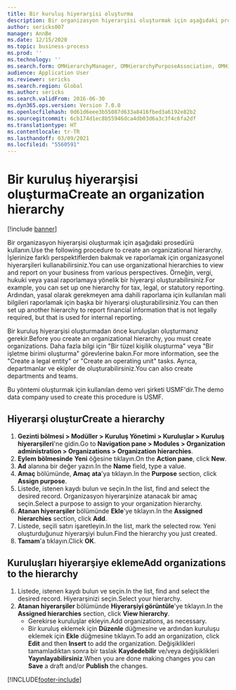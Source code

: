 ```yaml
---
title: Bir kuruluş hiyerarşisi oluşturma
description: Bir organizasyon hiyerarşisi oluşturmak için aşağıdaki prosedürü kullanın.
author: sericks007
manager: AnnBe
ms.date: 12/15/2020
ms.topic: business-process
ms.prod: ''
ms.technology: ''
ms.search.form: OMHierarchyManager, OMHierarchyPurposeAssociation, OMHierarchySelection, HierarchyDesigner
audience: Application User
ms.reviewer: sericks
ms.search.region: Global
ms.author: sericks
ms.search.validFrom: 2016-06-30
ms.dyn365.ops.version: Version 7.0.0
ms.openlocfilehash: 0d61d6eee3b55087d633a8416fbed3a6192e82b2
ms.sourcegitcommit: 6cb174d1ec8b55946dca4db03d6a3c3f4c6fa2df
ms.translationtype: HT
ms.contentlocale: tr-TR
ms.lasthandoff: 03/09/2021
ms.locfileid: "5560591"
---
```

# <a name="create-an-organization-hierarchy"></a><span data-ttu-id="65e3a-103">Bir kuruluş hiyerarşisi oluşturma</span><span class="sxs-lookup"><span data-stu-id="65e3a-103">Create an organization hierarchy</span></span>

[!include [banner](../../includes/banner.md)]

<span data-ttu-id="65e3a-104">Bir organizasyon hiyerarşisi oluşturmak için aşağıdaki prosedürü kullanın.</span><span class="sxs-lookup"><span data-stu-id="65e3a-104">Use the following procedure to create an organizational hierarchy.</span></span> <span data-ttu-id="65e3a-105">İşlerinize farklı perspektiflerden bakmak ve raporlamak için organizasyonel hiyerarşileri kullanabilirsiniz.</span><span class="sxs-lookup"><span data-stu-id="65e3a-105">You can use organizational hierarchies to view and report on your business from various perspectives.</span></span> <span data-ttu-id="65e3a-106">Örneğin, vergi, hukuki veya yasal raporlamaya yönelik bir hiyerarşi oluşturabilirsiniz.</span><span class="sxs-lookup"><span data-stu-id="65e3a-106">For example, you can set up one hierarchy for tax, legal, or statutory reporting.</span></span> <span data-ttu-id="65e3a-107">Ardından, yasal olarak gerekmeyen ama dahili raporlama için kullanılan mali bilgileri raporlamak için başka bir hiyerarşi oluşturabilirsiniz.</span><span class="sxs-lookup"><span data-stu-id="65e3a-107">You can then set up another hierarchy to report financial information that is not legally required, but that is used for internal reporting.</span></span> 

<span data-ttu-id="65e3a-108">Bir kuruluş hiyerarşisi oluşturmadan önce kuruluşları oluşturmanız gerekir.</span><span class="sxs-lookup"><span data-stu-id="65e3a-108">Before you create an organizational hierarchy, you must create organizations.</span></span> <span data-ttu-id="65e3a-109">Daha fazla bilgi için "Bir tüzel kişilik oluşturma" veya "Bir işletme birimi oluşturma" görevlerine bakın.</span><span class="sxs-lookup"><span data-stu-id="65e3a-109">For more information, see the "Create a legal entity" or "Create an operating unit" tasks.</span></span> <span data-ttu-id="65e3a-110">Ayrıca, departmanlar ve ekipler de oluşturabilirsiniz.</span><span class="sxs-lookup"><span data-stu-id="65e3a-110">You can also create departments and teams.</span></span> 

<span data-ttu-id="65e3a-111">Bu yöntemi oluşturmak için kullanılan demo veri şirketi USMF'dir.</span><span class="sxs-lookup"><span data-stu-id="65e3a-111">The demo data company used to create this procedure is USMF.</span></span>

## <a name="create-a-hierarchy"></a><span data-ttu-id="65e3a-112">Hiyerarşi oluştur</span><span class="sxs-lookup"><span data-stu-id="65e3a-112">Create a hierarchy</span></span>
1. <span data-ttu-id="65e3a-113">**Gezinti bölmesi > Modüller > Kuruluş Yönetimi > Kuruluşlar > Kuruluş hiyerarşileri**'ne gidin.</span><span class="sxs-lookup"><span data-stu-id="65e3a-113">Go to **Navigation pane > Modules > Organization administration > Organizations > Organization hierarchies**.</span></span>
2. <span data-ttu-id="65e3a-114">**Eylem bölmesinde** **Yeni** öğesine tıklayın.</span><span class="sxs-lookup"><span data-stu-id="65e3a-114">On the **Action pane**, click **New**.</span></span>
3. <span data-ttu-id="65e3a-115">**Ad** alanına bir değer yazın.</span><span class="sxs-lookup"><span data-stu-id="65e3a-115">In the **Name** field, type a value.</span></span>
4. <span data-ttu-id="65e3a-116">**Amaç** bölümünde, **Amaç ata**'ya tıklayın.</span><span class="sxs-lookup"><span data-stu-id="65e3a-116">In the **Purpose** section, click **Assign purpose**.</span></span>
5. <span data-ttu-id="65e3a-117">Listede, istenen kaydı bulun ve seçin.</span><span class="sxs-lookup"><span data-stu-id="65e3a-117">In the list, find and select the desired record.</span></span> <span data-ttu-id="65e3a-118">Organizasyon hiyerarşinize atanacak bir amaç seçin.</span><span class="sxs-lookup"><span data-stu-id="65e3a-118">Select a purpose to assign to your organization hierarchy.</span></span>  
6. <span data-ttu-id="65e3a-119">**Atanan hiyerarşiler** bölümünde **Ekle**'ye tıklayın.</span><span class="sxs-lookup"><span data-stu-id="65e3a-119">In the **Assigned hierarchies** section, click **Add**.</span></span>
7. <span data-ttu-id="65e3a-120">Listede, seçili satırı işaretleyin.</span><span class="sxs-lookup"><span data-stu-id="65e3a-120">In the list, mark the selected row.</span></span> <span data-ttu-id="65e3a-121">Yeni oluşturduğunuz hiyerarşiyi bulun.</span><span class="sxs-lookup"><span data-stu-id="65e3a-121">Find the hierarchy you just created.</span></span>  
8. <span data-ttu-id="65e3a-122">**Tamam**'a tıklayın.</span><span class="sxs-lookup"><span data-stu-id="65e3a-122">Click **OK**.</span></span>

## <a name="add-organizations-to-the-hierarchy"></a><span data-ttu-id="65e3a-123">Kuruluşları hiyerarşiye ekleme</span><span class="sxs-lookup"><span data-stu-id="65e3a-123">Add organizations to the hierarchy</span></span>
1. <span data-ttu-id="65e3a-124">Listede, istenen kaydı bulun ve seçin.</span><span class="sxs-lookup"><span data-stu-id="65e3a-124">In the list, find and select the desired record.</span></span> <span data-ttu-id="65e3a-125">Hiyerarşinizi seçin.</span><span class="sxs-lookup"><span data-stu-id="65e3a-125">Select your hierarchy.</span></span>  
2. <span data-ttu-id="65e3a-126">**Atanan hiyerarşiler** bölümünde **Hiyerarşiyi görüntüle**'ye tıklayın.</span><span class="sxs-lookup"><span data-stu-id="65e3a-126">In the **Assigned hierarchies** section, click **View hierarchy**.</span></span>
    - <span data-ttu-id="65e3a-127">Gerekirse kuruluşlar ekleyin.</span><span class="sxs-lookup"><span data-stu-id="65e3a-127">Add organizations, as necessary.</span></span>  
    - <span data-ttu-id="65e3a-128">Bir kuruluş eklemek için **Düzenle** düğmesine ve ardından kuruluşu eklemek için **Ekle** düğmesine tıklayın.</span><span class="sxs-lookup"><span data-stu-id="65e3a-128">To add an organization, click **Edit** and then **Insert** to add the organization.</span></span> <span data-ttu-id="65e3a-129">Değişiklikleri tamamladıktan sonra bir taslak **Kaydedebilir** ve/veya değişiklikleri **Yayınlayabilirsiniz**.</span><span class="sxs-lookup"><span data-stu-id="65e3a-129">When you are done making changes you can **Save** a draft and/or **Publish** the changes.</span></span>  



[!INCLUDE[footer-include](../../../../includes/footer-banner.md)]